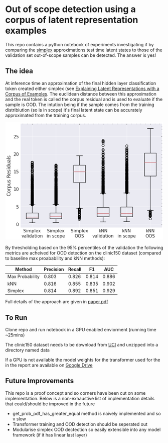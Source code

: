 # Out of scope detection using a corpus of latent representation examples

This repo contains a python notebook of experiments investigating if by comparing the [simplex](https://proceedings.neurips.cc/paper/2021/file/65658fde58ab3c2b6e5132a39fae7cb9-Paper.pdf) approximations test time latent states to those of the validation set out-of-scope samples can be detected. The answer is yes!

## The idea

At inference time an approximation of the final hidden layer classification token created either simplex (see [Explaining Latent Representations with a Corpus of Examples](https://arxiv.org/abs/2110.15355). The euclidean distance between this approximation and the real token is called the corpus residual and is used to evaluate if the sample is OOD. The intution being if the sample comes from the training distribiution (so is in scope) it's final latent state can be accurately approximated from the training corpus.

![alt text](https://github.com/simonEllershaw/latent_variable_OOD/blob/main/figures/corpus_residuals.png)

By thresholding based on the 95% percentiles of the validation the following metrics are acheived for OOD detection on the clinic150 dataset (compared to baseline max proabability and kNN methods):

| Method          | Precision | Recall | F1    | AUC   |
|-----------------|-----------|--------|-------|-------|
| Max Probability | 0.803     | 0.826  | 0.814 | 0.886 |
| kNN             | 0.816     | 0.855  | 0.835 | 0.902 |
| Simplex         | 0.814     | 0.892  | 0.851 | 0.929 |

Full details of the approach are given in [paper.pdf](https://github.com/simonEllershaw/latent_variable_OOD/blob/main/paper.pdf)

## To Run

Clone repo and run notebook in a GPU enabled enviorment (running time ~25mins)

The clinic150 dataset needs to be download from [UCI](https://archive.ics.uci.edu/ml/datasets/CLINC150) and unzipped into a directory named data

If a GPU is not available the model weights for the transformer used for the in the report are available on [Google Drive](https://drive.google.com/file/d/1zO8r-P6CERgfr2f3eyawuhatArsuihU8/view?usp=sharing)

## Future Improvements
This repo is a proof concept and so corners have been cut on some implementation. Below is a non-exhaustive list of implementation details that could/should be improved in the future
- get_prob_pdf_has_greater_equal method is naively implemented and so v slow
- Transformer training and OOD detection should be seperated out
- Modularise simplex OOD dectection so easily extensible into any model framework (if it has linear last layer)
